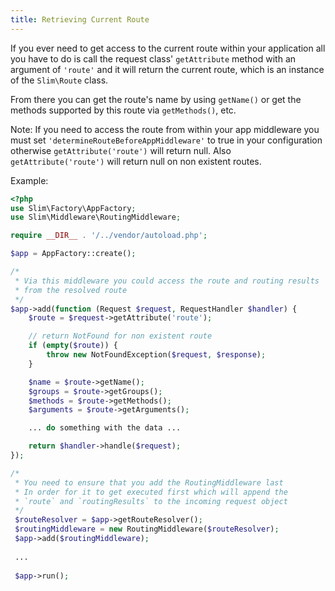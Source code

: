 ```yaml
---
title: Retrieving Current Route
---
```


If you ever need to get access to the current route within your application all you have to do is call the request class' `getAttribute` method with an argument of `'route'` and it will return the current route, which is an instance of the `Slim\Route` class.

From there you can get the route's name by using `getName()` or get the methods supported by this route via `getMethods()`, etc.

 Note: If you need to access the route from within your app middleware you must set `'determineRouteBeforeAppMiddleware'` to true in your configuration otherwise `getAttribute('route')` will return null. Also `getAttribute('route')` will return null on non existent routes.

Example:
```php
<?php
use Slim\Factory\AppFactory;
use Slim\Middleware\RoutingMiddleware;

require __DIR__ . '/../vendor/autoload.php';

$app = AppFactory::create();

/*
 * Via this middleware you could access the route and routing results
 * from the resolved route
 */
$app->add(function (Request $request, RequestHandler $handler) {
    $route = $request->getAttribute('route');

    // return NotFound for non existent route
    if (empty($route)) {
        throw new NotFoundException($request, $response);
    }

    $name = $route->getName();
    $groups = $route->getGroups();
    $methods = $route->getMethods();
    $arguments = $route->getArguments();

    ... do something with the data ...

    return $handler->handle($request);
});

/*
 * You need to ensure that you add the RoutingMiddleware last
 * In order for it to get executed first which will append the
 * `route` and `routingResults` to the incoming request object
 */
 $routeResolver = $app->getRouteResolver();
 $routingMiddleware = new RoutingMiddleware($routeResolver);
 $app->add($routingMiddleware);
 
 ...
 
 $app->run();
```
